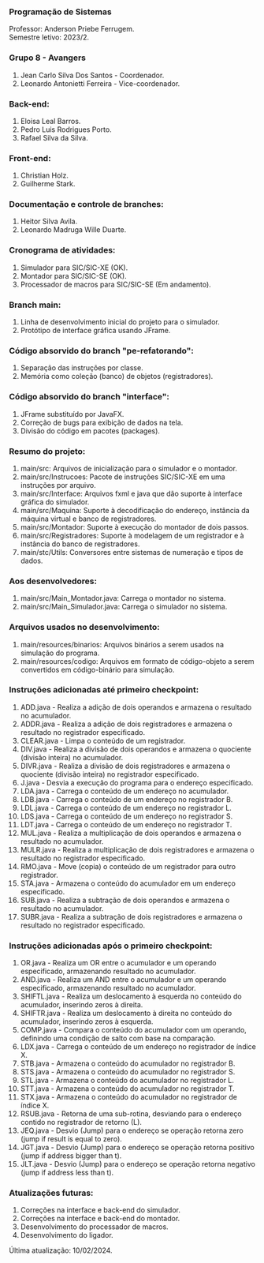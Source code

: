 ### Programação de Sistemas
Professor: Anderson Priebe Ferrugem. </br>
Semestre letivo: 2023/2. </br>

### Grupo 8 - Avangers
1. Jean Carlo Silva Dos Santos - Coordenador.
2. Leonardo Antonietti Ferreira - Vice-coordenador.

### Back-end:
1. Eloisa Leal Barros.
2. Pedro Luis Rodrigues Porto.
3. Rafael Silva da Silva.

### Front-end:
1. Christian Holz.
3. Guilherme Stark.

### Documentação e controle de branches:
1. Heitor Silva Avila.
2. Leonardo Madruga Wille Duarte.

### Cronograma de atividades:
1. Simulador para SIC/SIC-XE (OK).
2. Montador para SIC/SIC-SE (OK).
3. Processador de macros para SIC/SIC-SE (Em andamento).

### Branch main:
1. Linha de desenvolvimento inicial do projeto para o simulador.
2. Protótipo de interface gráfica usando JFrame.

### Código absorvido do branch "pe-refatorando": 
1. Separação das instruções por classe.
2. Memória como coleção (banco) de objetos (registradores).

### Código absorvido do branch "interface":
1. JFrame substituído por JavaFX.
2. Correção de bugs para exibição de dados na tela.
3. Divisão do código em pacotes (packages).

### Resumo do projeto:
1. main/src: Arquivos de inicialização para o simulador e o montador.
2. main/src/Instrucoes: Pacote de instruções SIC/SIC-XE em uma instruções por arquivo.
3. main/src/Interface: Arquivos fxml e java que dão suporte à interface gráfica do simulador.
4. main/src/Maquina: Suporte à decodificação do endereço, instância da máquina virtual e banco de registradores.
5. main/src/Montador: Suporte à execução do montador de dois passos.
6. main/src/Registradores: Suporte à modelagem de um registrador e à instância do banco de registradores.
7. main/stc/Utils: Conversores entre sistemas de numeração e tipos de dados.

### Aos desenvolvedores:
1. main/src/Main_Montador.java: Carrega o montador no sistema.
2. main/src/Main_Simulador.java: Carrega o simulador no sistema.

### Arquivos usados no desenvolvimento:
1. main/resources/binarios: Arquivos binários a serem usados na simulação do programa.
2. main/resources/codigo: Arquivos em formato de código-objeto a serem convertidos em código-binário para simulação.

### Instruções adicionadas até primeiro checkpoint:
1. ADD.java - Realiza a adição de dois operandos e armazena o resultado no acumulador.
2. ADDR.java - Realiza a adição de dois registradores e armazena o resultado no registrador especificado.
3. CLEAR.java - Limpa o conteúdo de um registrador.
4. DIV.java - Realiza a divisão de dois operandos e armazena o quociente (divisão inteira) no acumulador.
5. DIVR.java - Realiza a divisão de dois registradores e armazena o quociente (divisão inteira) no registrador especificado.
6. J.java - Desvia a execução do programa para o endereço especificado.
7. LDA.java - Carrega o conteúdo de um endereço no acumulador.
8. LDB.java - Carrega o conteúdo de um endereço no registrador B.
9. LDL.java - Carrega o conteúdo de um endereço no registrador L.
10. LDS.java - Carrega o conteúdo de um endereço no registrador S.
11. LDT.java - Carrega o conteúdo de um endereço no registrador T.
12. MUL.java - Realiza a multiplicação de dois operandos e armazena o resultado no acumulador.
13. MULR.java - Realiza a multiplicação de dois registradores e armazena o resultado no registrador especificado.
14. RMO.java - Move (copia) o conteúdo de um registrador para outro registrador.
15. STA.java - Armazena o conteúdo do acumulador em um endereço especificado.
16. SUB.java - Realiza a subtração de dois operandos e armazena o resultado no acumulador.
17. SUBR.java - Realiza a subtração de dois registradores e armazena o resultado no registrador especificado.

### Instruções adicionadas após o primeiro checkpoint:
1. OR.java - Realiza um OR entre o acumulador e um operando especificado, armazenando resultado no acumulador.
2. AND.java - Realiza um AND entre o acumulador e um operando especificado, armazenando resultado no acumulador.
3. SHIFTL.java - Realiza um deslocamento à esquerda no conteúdo do acumulador, inserindo zeros à direita.
4. SHIFTR.java - Realiza um deslocamento à direita no conteúdo do acumulador, inserindo zeros à esquerda.
5. COMP.java - Compara o conteúdo do acumulador com um operando, definindo uma condição de salto com base na comparação.
6. LDX.java - Carrega o conteúdo de um endereço no registrador de índice X.
7. STB.java - Armazena o conteúdo do acumulador no registrador B.
8. STS.java - Armazena o conteúdo do acumulador no registrador S.
9. STL.java - Armazena o conteúdo do acumulador no registrador L.
10. STT.java - Armazena o conteúdo do acumulador no registrador T.
11. STX.java - Armazena o conteúdo do acumulador no registrador de índice X.
12. RSUB.java - Retorna de uma sub-rotina, desviando para o endereço contido no registrador de retorno (L).
13. JEQ.java - Desvio (Jump) para o endereço se operação retorna zero (jump if result is equal to zero).
14. JGT.java - Desvio (Jump) para o endereço se operação retorna positivo (jump if address bigger than t).
15. JLT.java - Desvio (Jump) para o endereço se operação retorna negativo (jump if address less than t).

### Atualizações futuras:
1. Correções na interface e back-end do simulador.
2. Correções na interface e back-end do montador.
3. Desenvolvimento do processador de macros.
4. Desenvolvimento do ligador.

Última atualização: 10/02/2024.
